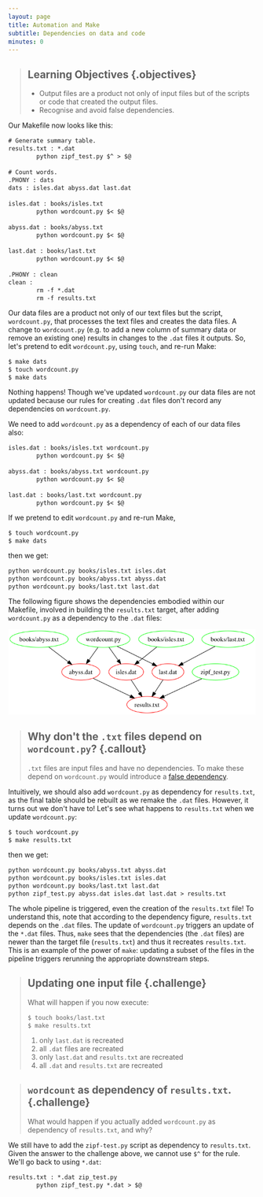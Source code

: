 ```yaml
---
layout: page
title: Automation and Make
subtitle: Dependencies on data and code
minutes: 0
---
```


> ## Learning Objectives {.objectives}
>
> * Output files are a product not only of input files but of the
>   scripts or code that created the output files. 
> * Recognise and avoid false dependencies.

Our Makefile now looks like this:

~~~ {.make}
# Generate summary table.
results.txt : *.dat
        python zipf_test.py $^ > $@

# Count words.
.PHONY : dats
dats : isles.dat abyss.dat last.dat

isles.dat : books/isles.txt
        python wordcount.py $< $@

abyss.dat : books/abyss.txt
        python wordcount.py $< $@

last.dat : books/last.txt
        python wordcount.py $< $@

.PHONY : clean
clean :
        rm -f *.dat
        rm -f results.txt
~~~

Our data files are a product not only of our text files but the
script, `wordcount.py`, that processes the text files and creates the
data files. A change to `wordcount.py` (e.g. to add a new column of summary data or remove an existing one) results in changes to the `.dat` files it outputs. So, let's pretend to edit `wordcount.py`, using `touch`, and re-run Make:

~~~ {.bash}
$ make dats
$ touch wordcount.py
$ make dats
~~~

Nothing happens! Though we've updated `wordcount.py` our data files are not updated because our rules for creating `.dat` files don't record any dependencies on `wordcount.py`.

We need to add `wordcount.py` as a dependency of each of our
data files also:

~~~ {.make}
isles.dat : books/isles.txt wordcount.py
        python wordcount.py $< $@

abyss.dat : books/abyss.txt wordcount.py
        python wordcount.py $< $@

last.dat : books/last.txt wordcount.py
        python wordcount.py $< $@
~~~

If we pretend to edit `wordcount.py` and re-run Make,

~~~ {.bash}
$ touch wordcount.py
$ make dats
~~~

then we get:

~~~ {.output}
python wordcount.py books/isles.txt isles.dat
python wordcount.py books/abyss.txt abyss.dat
python wordcount.py books/last.txt last.dat
~~~

The following figure shows the dependencies embodied within our Makefile, involved in building the `results.txt` target, after adding `wordcount.py` as a dependency to the `.dat` files:

![results.txt dependencies after adding wordcount.py as a dependency](img/04-dependencies.png "results.txt dependencies after adding wordcount.py as a dependency")

> ## Why don't the `.txt` files depend on `wordcount.py`? {.callout}
>
> `.txt` files are input files and have no dependencies. To make these
> depend on `wordcount.py` would introduce a [false
> dependency](reference.html#false-dependency).

Intuitively, we should also add `wordcount.py` as dependency for `results.txt`, as the final table should be rebuilt as we remake the `.dat` files. However, it turns out we don't have to! Let's see what happens to `results.txt` when we update `wordcount.py`:


~~~ {.bash}
$ touch wordcount.py
$ make results.txt
~~~

then we get:

~~~ {.output}
python wordcount.py books/abyss.txt abyss.dat
python wordcount.py books/isles.txt isles.dat
python wordcount.py books/last.txt last.dat
python zipf_test.py abyss.dat isles.dat last.dat > results.txt
~~~

The whole pipeline is triggered, even the creation of the `results.txt` file! To understand this, note that according to the dependency figure, `results.txt` depends on the `.dat` files. The update of `wordcount.py` triggers an update of the `*.dat` files. Thus, `make` sees that the dependencies (the `.dat` files) are newer than the target file (`results.txt`) and thus it recreates `results.txt`. This is an example of the power of `make`: updating a subset of the files in the pipeline triggers rerunning the appropriate downstream steps.

> ## Updating one input file {.challenge}
>
> What will happen if you now execute:
>
> ~~~ {.bash}
> $ touch books/last.txt
> $ make results.txt
> ~~~
>
> 1. only `last.dat` is recreated
> 2. all `.dat` files are recreated
> 3. only `last.dat` and `results.txt` are recreated
> 4. all `.dat` and `results.txt` are recreated


> ## `wordcount` as dependency of `results.txt`. {.challenge}
>
> What would happen if you actually added `wordcount.py` as dependency of `results.txt`, and why?

We still have to add the `zipf-test.py` script as dependency to `results.txt`. Given the answer to the challenge above, we cannot use `$^` for the rule. We'll go back to using `*.dat`:

~~~ {.make}
results.txt : *.dat zip_test.py
        python zipf_test.py *.dat > $@
~~~
